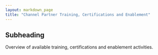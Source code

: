```yaml
---
layout: markdown_page
title: "Channel Partner Training, Certifications and Enablement"
---
```

## Subheading

Overview of available training, certifications and enablement activities.
